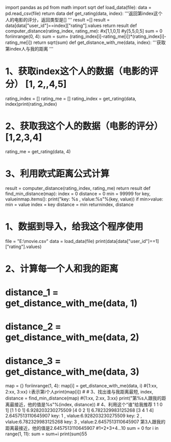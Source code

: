 import pandas as pd from math import sqrt
def load_data(file):
   data = pd.read_csv(file)
   return data
   def get_rating(data, index):
   '''返回第index这个人的电影的评分，返回类型是[]    '''
   result =[]
   result = data[data["user_id"]==index]["rating"].values
   return result
   def computer_distance(rating_index, rating_me):
   #x[1,1,0,1]
   #y[5,5,0,5]
   sum = 0
   foriinrange(0, 4):
   sum = sum+ (rating_index[i]-rating_me[i])*(rating_index[i]-rating_me[i])
   return sqrt(sum)
   def get_distance_with_me(data, index):
   '''获取第index人与我的距离    '''
   # 1、获取index这个人的数据（电影的评分） [1, 2,,4,5]
rating_index = []
rating_me = []
rating_index = get_rating(data, index)print(rating_index)
# 2、获取我这个人的数据（电影的评分）[1,2,3,4]
rating_me = get_rating(data, 4)
# 3、利用欧式距离公式计算
result = computer_distance(rating_index, rating_me)
return result
def find_min_distance(map):
    index = 0
    distance = 0
    min = 99999
for key, valueinmap.items():
    print("key: %s , vlalue:%s"%(key, value))
    if min>value:
        min = value
        index = key
 distance = min
 returnindex, distance
 # 1、数据到导入，给我这个程序使用
 file = "E:\\movie.csv"
 data = load_data(file)
 print(data[data["user_id"]==1]["rating"].values)
 # 2、计算每一个人和我的距离
 # distance_1 = get_distance_with_me(data, 1)
 # distance_2 = get_distance_with_me(data, 2)
 # distance_3 = get_distance_with_me(data, 3)
 map = {}
 foriinrange(1, 4):
     map[i] = get_distance_with_me(data, i) #{1:xx, 2:xx, 3:xx} i:表示第i个人print(map[i])
     # # 3、找出谁与我距离最短,
     index, distance = find_min_distance(map) #{1:xx, 2:xx, 3:xx}
     print("第%s人跟我的距离最接近，他的值是%s"%(index, distance))
     # 4、利用这个“谁”给我推荐
1 1 0 1]
[1 1 0 1]
6.928203230275509
[4 0 2 1]
6.782329983125268
[3 4 1 4]
2.6457513110645907
key: 1 , vlalue:6.928203230275509
key: 2 , vlalue:6.782329983125268
key: 3 , vlalue:2.6457513110645907
第3人跟我的距离最接近，他的值是2.6457513110645907
#1+2+3+4...10
sum = 0
for i in range(1, 11):
    sum =  sum+i
    print(sum)55
